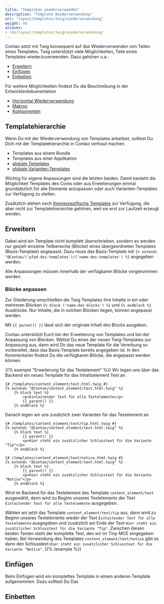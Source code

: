 ```yaml
---
title: "Templates wiederverwenden"
description: "Template Wiederverwendung"
url: "layout/templates/twig/wiederverwendung"
weight: 40
aliases:
- /de/layout/templates/twig/wiederverwendung/
---
```


Contao setzt mit Twig konsequent auf das Wiederverwenden von Teilen eines Templates. Twig unterstützt viele
Möglichkeiten, Teile eines Templates wiederzuverwenden. Dazu gehören u.a.:
* [Erweitern](#erweitern)
* [Einfügen](#einfügen)
* [Einbetten](#einbetten)

Für weitere Möglichkeiten findest Du die Beschreibung in der Entwicklerdokumentation

* [Horizontal Wiederverwendung](https://docs.contao.org/dev/framework/templates/creating-templates/#horizontal-reuse)
* [Makros](https://docs.contao.org/dev/framework/templates/creating-templates/#macros)
* [Komponenten](https://docs.contao.org/dev/framework/templates/creating-templates/#contao-components)

## Templatehierarchie

Wenn Du mit der Wiederverwendung von Templates arbeitest, solltest Du Dich mit der Templatehierarchie in Contao vertraut
machen.

* Templates aus einem Bundle
* Templates aus einer Applikation
* [globale Templates](../verwaltung/#globale-templates)
* [globale Varianten-Templates](../verwaltung/#globale-varianten-templates)

Wichtig für eigene Anpassungen sind die letzten beiden. Damit besteht die Möglichkeit Templates des Cores oder aus
Erweiterungen einmal grundsätzlich für alle Elemente anzupassen oder auch Varianten-Templates zur
Verfügung zu stellen.

Zusätzlich stehen noch [themespezifische Templates](../verwaltung/#themespezifische-templates) zur Verfügung, die aber
nicht zur Templatehierarchie gehören, weil sie erst zur Laufzeit erzeugt werden.

## Erweitern

Dabei wird ein Template nicht komplett überschrieben, sondern es werden nur gezielt einzelne Teilbereiche (Blöcke)
eines übergeordneten Templates (Basis-Template) angepasst.
Dazu muss das Basis-Template mit `{% extends "@Contao/('pfad-des-templates')/('name-des-templates') %}`
angegeben werden.

Alle Anpassungen müssen innerhalb der verfügbaren Blöcke vorgenommen werden.

### Blöcke anpassen

Zur Gliederung umschließen die Twig Templates ihre Inhalte in ein oder mehreren Blöcken `{% block
('name-des-blocks') %}` und `{% endblock %}` Ausdrücke. Nur Inhalte, die in solchen Blöcken liegen, können angepasst
werden.

Mit `{{ parent() }}` lässt sich der originale Inhalt des Blocks ausgeben.

Contao unterstützt Euch bei der Erweiterung von Templates und bei der Anpassung von Blöcken.
Wählst Du eines der neuen Twig-Templates zur Anpassung aus, dann wird Dir das neue Template für die Vererbung so
vorbereitet, dass das Basis-Template bereits angegeben ist. In den Kommentaren findest Du die verfügbaren Blöcke, die
angepasst werden können.

{{% example "Erweiterung für das Textelement" %}}
Wir legen uns über das Backend ein neues Template für das Inhaltselement Text an.

```twig
{# /templates/content_element/text.html.twig #}
{% extends "@Contao/content_element/text.html.twig" %}
    {% block text %}
        <p>Einleitender Text für alle Textelemente</p>
        {{ parent() }}
    {% endblock %}
```
Danach legen wir uns zusätzlich zwei Varianten für das Textelement an.
```twig
{# /templates/content_element/text/tip.html.twig #}
{% extends "@Contao/content_element/text.html.twig" %}
    {% block text %}
        {{ parent() }}
        <p>Hier steht ein zusätzlicher Schlusstext für die Variante "Tip"</p>
    {% endblock %}
```

```twig
{# /templates/content_element/text/notice.html.twig #}
{% extends "@Contao/content_element/text.html.twig" %}
    {% block text %}
        {{ parent() }}
        <p>Hier steht ein zusätzlicher Schlusstext für die Variante "Notice"</p>
    {% endblock %}
```
Wird im Backend für das Textelement das Template `content_element/text` ausgewählt, dann wird zu Beginn unseres
Textelements der
Text `Einleitender Text für alle Textelemente` ausgegeben.

Wählen wir jetzt das Template `content_element/text/tip` aus, dann wird zu Beginn unseres Textelements wieder der
Text `Einleitender Text für alle Textelemente` ausgegeben und zusätzlich am Ende der
Text `Hier steht ein zusätzlicher Schlusstext für die Variante "Tip"`. Zwischen diesen beiden Texten steht der komplette
Text, den wir im Tiny-MCE eingegeben haben.
Bei Verwendung des Templates `content_element/text/notice` gibt es dann den
Schlusstext `Hier steht ein zusätzlicher Schlusstext für die Variante "Notice"`.
{{% /example %}}

## Einfügen

Beim Einfügen wird ein komplettes Template in einem anderen Template aufgenommen.
Dazu solltest Du Das

## Einbetten


